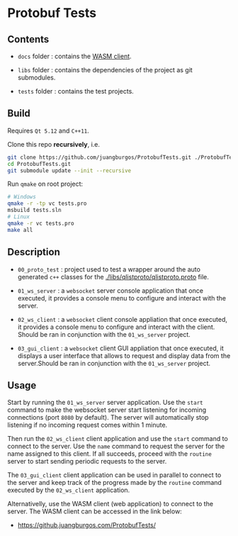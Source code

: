 # Protobuf Tests

## Contents

* `docs` folder : contains the [WASM client](https://github.juangburgos.com/ProtobufTests/).

* `libs` folder : contains the dependencies of the project as git submodules.

* `tests` folder : contains the test projects.

## Build

Requires `Qt 5.12` and `C++11`. 

Clone this repo **recursively**, i.e.

```bash
git clone https://github.com/juangburgos/ProtobufTests.git ./ProtobufTests.git
cd ProtobufTests.git
git submodule update --init --recursive
```

Run `qmake` on root project:

```bash
# Windows
qmake -r -tp vc tests.pro
msbuild tests.sln
# Linux
qmake -r vc tests.pro
make all
```

## Description

* `00_proto_test` : project used to test a wrapper around the auto generated `c++` classes for the [./libs/qlistproto/qlistproto.proto](./libs/qlistproto/qlistproto.proto) file.

* `01_ws_server` : a `websocket` server console application that once executed, it provides a console menu to configure and interact with the server.

* `02_ws_client` : a `websocket` client console appliation that once executed, it provides a console menu to configure and interact with the client. Should be ran in conjunction with the `01_ws_server` project.

* `03_gui_client` : a `websocket` client GUI appliation that once executed, it displays a user interface that allows to request and display data from the server.Should be ran in conjunction with the `01_ws_server` project.

## Usage

Start by running the `01_ws_server` server application. Use the `start` command to make the websocket server start listening for incoming connections (port `8080` by default). The server will automatically stop listening if no incoming request comes within 1 minute.

Then run the `02_ws_client` client application and use the `start` command to connect to the server. Use the `name` command to request the server for the name assigned to this client. If all succeeds, proceed with the `routine` server to start sending periodic requests to the server.

The `03_gui_client` client application can be used in parallel to connect to the server and keep track of the progress made by the `routine` command executed by the `02_ws_client` application.

Alternativelly, use the WASM client (web application) to connect to the server. The WASM client can be accessed in the link below:

* <https://github.juangburgos.com/ProtobufTests/>

